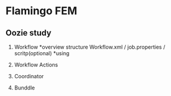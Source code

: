 # Flamingo FEM
## Oozie study
1. Workflow
*overview
structure
Workflow.xml / job.properties / scritp(optional)
*using
  
2. Workflow Actions
3. Coordinator
4. Bunddle
